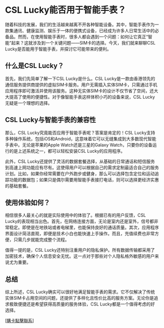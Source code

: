 # CSL Lucky能否用于智能手表？

随着科技的发展，我们的生活越来越离不开各种智能设备。其中，智能手表作为一款集通讯、健康监测、娱乐于一体的便携式设备，已经成为许多人日常生活中的必备品。然而，在使用智能手表时，很多人都会遇到一个问题：如何让它真正“智能”起来？这就涉及到一个关键问题——SIM卡的选择。今天，我们就来聊聊CSL Lucky是否能用于智能手表，并探讨它可能带来的便利。

## 什么是CSL Lucky？

首先，我们先简单了解一下CSL Lucky是什么。CSL Lucky是一款由香港领先的通信服务提供商提供的虚拟SIM卡服务。用户无需插入实体SIM卡，只需通过手机应用程序即可激活并使用该服务。这种无实体SIM卡的设计不仅节省了空间，还大大提高了使用的便捷性。对于像智能手表这样体积小巧的设备来说，CSL Lucky无疑是一个理想的选择。

## CSL Lucky与智能手表的兼容性

那么，CSL Lucky究竟能否应用于智能手表呢？答案是肯定的！CSL Lucky支持多种操作系统，包括iOS和Android，这意味着它可以无缝集成到大多数现代智能手表中。无论是苹果的Apple Watch还是三星的Galaxy Watch，只要你的设备运行的是上述系统之一，都可以轻松安装CSL Lucky的应用程序。

此外，CSL Lucky还提供了灵活的数据套餐选择，从基础的日常通话和短信服务到高速上网功能应有尽有。这使得用户可以根据自己的需求定制最适合自己的服务计划。比如，如果你经常需要在户外跑步或健身，那么可以选择包含定位和运动追踪功能的数据包；如果只是偶尔需要用智能手表接打电话，则可以选择更经济实惠的基础套餐。

## 使用体验如何？

相信很多人最关心的就是实际使用中的体验了。根据已有的用户反馈，CSL Lucky的表现相当出色。首先，在网络连接方面，无论是室内还是室外，信号都非常稳定。即使是在地铁站或者电梯里，也能保持良好的通话质量。其次，应用程序界面设计简洁直观，即便是技术小白也能快速上手操作。而且，充值续费也非常方便，只需几步就能完成整个流程。

值得一提的是，CSL Lucky还特别注重用户的隐私保护。所有数据传输都采用了加密技术，确保个人信息安全无忧。这一点对于那些对个人隐私格外敏感的用户来说尤为重要。

## 总结

综上所述，CSL Lucky确实可以很好地满足智能手表的需求。它不仅解决了传统实体SIM卡占用空间的问题，还提供了多样化且性价比高的服务方案。无论你是追求极致便捷还是希望获得高质量的服务体验，CSL Lucky都是一个值得考虑的好选择。

[[購卡點擊聯系](https://t.me/s/esim1088)]